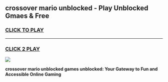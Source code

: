 
## crossover mario unblocked - Play Unblocked Gmaes & Free
<h3>
<a href="https://news.freeplayer.one?title=crossover_mario_unblocked&ref=16F">CLICK TO PLAY</a></h3>
<hr>

<h3>
<a href="https://news.freeplayer.one?title=crossover_mario_unblocked&ref=16F">CLICK 2 PLAY</a>
  
</h3>

<a href="https://news.freeplayer.one?title=crossover_mario_unblocked&ref=16F/"><img src="https://clearcache.store/games.png"></a>


**crossover mario unblocked games unblocked: Your Gateway to Fun and Accessible Online Gaming**
